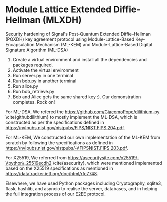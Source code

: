 # Module Lattice Extended Diffie-Hellman (MLXDH)
Security hardening of Signal's Post-Quantum Extended Diffie–Hellman (PQXDH) key agreement protocol using Module-Lattice-Based Key-Encapsulation Mechanism (ML-KEM) and Module-Lattice-Based Digital Signature Algorithm (ML-DSA)

1. Create a virtual environment and install all the dependencies and packages required.
2. Activate the virtual environment
3. Run server.py in one terminal
4. Run bob.py in another terminal
5. Run alice.py
6. Run bob_retrieve.py
7. Bob and Alice gets the same shared key :). Our demonstration completes. Rock on!




For ML-DSA, We refered the https://github.com/GiacomoPope/dilithium-py \cite{githubdilithium} to mostly implement the ML-DSA, which is constructed as per the specifications defined in https://nvlpubs.nist.gov/nistpubs/FIPS/NIST.FIPS.204.pdf.

For ML-KEM, We constructed our own implementation of the ML-KEM from scratch by following the specifications as defined in https://nvlpubs.nist.gov/nistpubs/-\\FIPSNIST.FIPS.203.pdf.

For X25519, We referred from https://asecuritysite.com/x25519/-\\python\_25519ecdh2 \cite{asecurity}, which were mentioned implemented based on the X25519 specifications as mentioned in https://datatracker.ietf.org/doc/html/rfc7748.

Elsewhere, we have used Python packages including Cryptography, sqlite3, flask, hashlib, and asyncio to realise the server, databases, and in helping the full integration process of our E2EE protocol.
